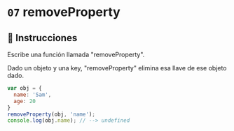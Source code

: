 # `07` removeProperty

## 📝 Instrucciones

Escribe una función llamada "removeProperty".

Dado un objeto y una key, "removeProperty" elimina esa llave de ese objeto dado.

```Javascript
var obj = {
  name: 'Sam',
  age: 20
}
removeProperty(obj, 'name');
console.log(obj.name); // --> undefined
